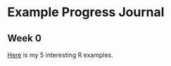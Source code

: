 # Example Progress Journal

## Week 0

[Here](C:\Users\Kadir\Documents\GitHub\fall20-kadirnp\files\example_homework_0.html) is my 5 interesting R examples.